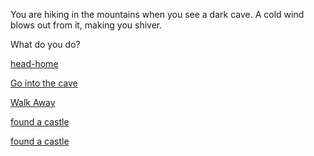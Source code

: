 You are hiking in the mountains when you see a dark cave. A cold wind blows out from it, making you shiver.

What do you do?

[head-home](heading-home.md)

[Go into the cave](cave.md)

[Walk Away](walk-away.md)


[found a castle](found-a-castle.md)

[found a castle](found-a-castle.md)

